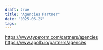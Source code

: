 ```yaml
---
draft: true
title: "Agencies Partner"
date: "2025-06-25"
tags: 
---
```

https://www.typeform.com/partners/agencies
https://www.apollo.io/partners/agencies
